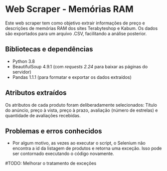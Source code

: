 # Web Scraper - Memórias RAM
Este web scraper tem como objetivo extrair informações de preço e descrições de memórias RAM dos sites Terabyteshop e Kabum. Os dados são exportados para um arquivo .CSV, facilitando a análise posterior.

## Bibliotecas e dependências
- Python 3.8
- BeautifulSoup 4.9.1 (com *requests 2.24* para baixar as páginas do servidor)
- Pandas 1.1.1 (para formatar e exportar os dados extraídos)

## Atributos extraídos
Os atributos de cada produto foram deliberadamente selecionados: Título do anúncio, preço à vista, preço à prazo, avaliação (número de estrelas) e quantidade de avaliações recebidas.

## Problemas e erros conhecidos
- Por algum motivo, as vezes ao executar o script, o Selenium não encontra a id da listagem de produtos e retorna uma exceção. Isso pode ser contornado executando o código novamente.

#TODO: Melhorar o tratamento de exceções
